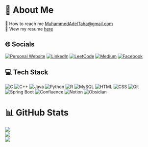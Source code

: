 # 💫 About Me

📨 How to reach me MuhammedAdelTaha@gmail.com<br>
📄 View my resume [here](https://drive.google.com/file/d/16jWTw7m3temw2J5pJlQVabFYwtpeFgRu/view?usp=sharing)

## 🌐 Socials

[![Personal Website](https://img.shields.io/badge/Website-3693F3?logo=icloud&logoColor=fff)](https://MuhammedAdelTaha.github.io)
[![LinkedIn](https://img.shields.io/badge/Linkedin-%230077B5.svg?logo=linkedin&logoColor=white)](https://linkedin.com/in/MuhammedAdelTaha)
[![LeetCode](https://img.shields.io/badge/LeetCode-000000?logo=LeetCode&logoColor=#d16c06)](https://leetcode.com/u/Muhammed_Adel_Taha)
[![Medium](https://img.shields.io/badge/Medium-black?logo=medium&logoColor=white)](https://MuhammedAdelTaha.medium.com)
[![Facebook](https://img.shields.io/badge/Facebook-%231877F2.svg?logo=Facebook&logoColor=white)](https://facebook.com/MuhammedAdelTaha)


## 💻 Tech Stack

![C](https://img.shields.io/badge/C-00599C?logo=c&logoColor=white)
![C++](https://img.shields.io/badge/C++-%2300599C.svg?logo=c%2B%2B&logoColor=white)
![Java](https://img.shields.io/badge/Java-%23ED8B00.svg?logo=openjdk&logoColor=white)
![Python](https://img.shields.io/badge/Python-3776AB?logo=python&logoColor=fff)
![R](https://img.shields.io/badge/R-%23276DC3.svg?logo=r&logoColor=white)
![MySQL](https://img.shields.io/badge/MySQL-4479A1?logo=mysql&logoColor=fff)
![HTML](https://img.shields.io/badge/HTML-%23E34F26.svg?logo=html5&logoColor=white)
![CSS](https://img.shields.io/badge/CSS-1572B6?logo=css3&logoColor=fff)
![Git](https://img.shields.io/badge/Git-F05032?logo=git&logoColor=fff)
![Spring Boot](https://img.shields.io/badge/Spring%20Boot-6DB33F?logo=springboot&logoColor=fff)
![Confluence](https://img.shields.io/badge/Confluence-172B4D?logo=confluence&logoColor=fff)
![Notion](https://img.shields.io/badge/Notion-000?logo=notion&logoColor=fff)
![Obsidian](https://img.shields.io/badge/Obsidian-%23483699.svg?&logo=obsidian&logoColor=white)

# 📊 GitHub Stats
![](https://github-readme-stats.vercel.app/api/top-langs?username=MuhammedAdelTaha&show_icons=true&layout=compact)<br />
![](https://github-readme-stats.vercel.app/api?username=MuhammedAdelTaha&show_icons=true&locale=en&repo=convoychat)<br />
![](https://github-readme-streak-stats.herokuapp.com/?user=MuhammedAdelTaha&date_format=M%20j%5B%2C%20Y%5D)<br />

